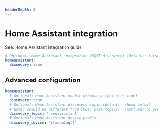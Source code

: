 ```yaml
---
headerDepth: 2
---
```


# Home Assistant integration

See: [Home Assistant integration guide](../usage/integrations/home_assistant.md).

```yaml
# Optional: Home Assistant integration (MQTT discovery) (default: false)
homeassistant: 
  discovery: true
```

## Advanced configuration
```yaml
homeassistant:
  # Optional: Home Assistant enable discovery (default: true)
  discovery: true
  # Optional: Home Assistant discovery topic (default: shown below)
  # Note: should be different from [MQTT base topic](../mqtt.md) to prevent errors in HA software
  discovery_topic: 'homeassistant'
  # Optional: Home Assistant device prefix
  discovery_device: 'rfxcom2mqtt'
```